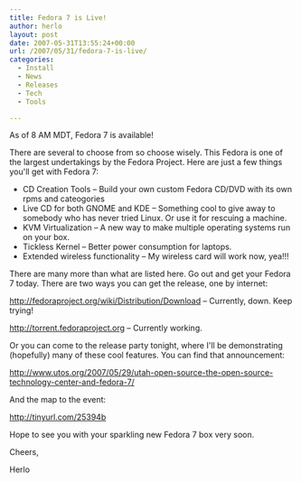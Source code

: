 ```yaml
---
title: Fedora 7 is Live!
author: herlo
layout: post
date: 2007-05-31T13:55:24+00:00
url: /2007/05/31/fedora-7-is-live/
categories:
  - Install
  - News
  - Releases
  - Tech
  - Tools

---
```

As of 8 AM MDT, Fedora 7 is available!

There are several to choose from so choose wisely. This Fedora is one of the largest undertakings by the Fedora Project. Here are just a few things you'll get with Fedora 7:

  * CD Creation Tools – Build your own custom Fedora CD/DVD with its own rpms and cateogories
  * Live CD for both GNOME and KDE – Something cool to give away to somebody who has never tried Linux. Or use it for rescuing a machine.
  * KVM Virtualization – A new way to make multiple operating systems run on your box.
  * Tickless Kernel – Better power consumption for laptops.
  * Extended wireless functionality – My wireless card will work now, yea!!!

There are many more than what are listed here. Go out and get your Fedora 7 today. There are two ways you can get the release, one by internet:

<a href="http://fedoraproject.org/wiki/Distribution/Download" target="_blank">http://fedoraproject.org/wiki/Distribution/Download</a> – Currently, down. Keep trying!
  
<a href="http://torrent.fedoraproject.org/" target="_blank">http://torrent.fedoraproject.org</a> – Currently working.<a href="http://torrent.fedoraproject.org/" target="_blank"><br /> </a>

Or you can come to the release party tonight, where I'll be demonstrating (hopefully) many of these cool features. You can find that announcement:

<a href="http://www.utos.org/2007/05/29/utah-open-source-the-open-source-technology-center-and-fedora-7/" target="_blank">http://www.utos.org/2007/05/29/utah-open-source-the-open-source-technology-center-and-fedora-7/</a>

And the map to the event:

 <a href="http://tinyurl.com/25394b" target="_blank">http://tinyurl.com/25394b</a>

Hope to see you with your sparkling new Fedora 7 box very soon.

Cheers,

Herlo